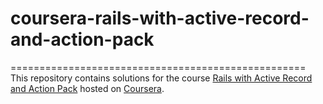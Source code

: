 # coursera-rails-with-active-record-and-action-pack
===================================================
This repository contains solutions for the course [Rails with Active Record and Action Pack](www.coursera.org/learn/rails-with-actve-record) hosted on [Coursera](www.courera.org).
